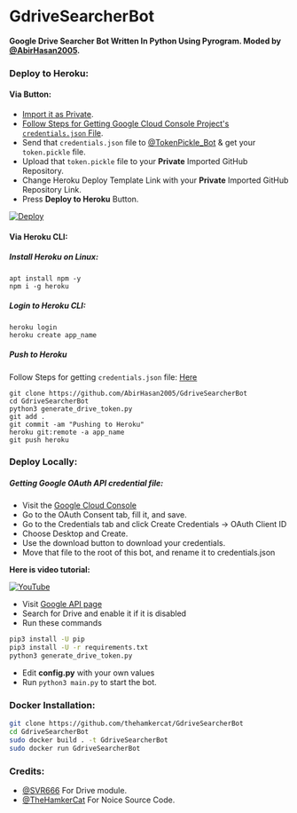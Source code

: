 # GdriveSearcherBot
**Google Drive Searcher Bot Written In Python Using Pyrogram.
Moded by [@AbirHasan2005](https://github.com/AbirHasan2005).**

### Deploy to Heroku:
#### Via Button:
- [Import it as Private](https://github.com/new/import).
- [Follow Steps for Getting Google Cloud Console Project's `credentials.json` File](https://github.com/AbirHasan2005/GdriveSearcherBot#getting-google-oauth-api-credential-file).
- Send that `credentials.json` file to [@TokenPickle_Bot](https://t.me/TokenPickle_Bot) & get your `token.pickle` file.
- Upload that `token.pickle` file to your **Private** Imported GitHub Repository.
- Change Heroku Deploy Template Link with your **Private** Imported GitHub Repository Link.
- Press **Deploy to Heroku** Button.

[![Deploy](https://www.herokucdn.com/deploy/button.svg)](https://heroku.com/deploy?template=https://github.com/AbirHasan2005/GdriveSearcherBot)

#### Via Heroku CLI:
##### Install Heroku on Linux:
```shell
apt install npm -y
npm i -g heroku
```
##### Login to Heroku CLI:
```shell
heroku login
heroku create app_name
```
##### Push to Heroku
Follow Steps for getting `credentials.json` file: [Here](https://github.com/AbirHasan2005/GdriveSearcherBot#getting-google-oauth-api-credential-file)
```shell
git clone https://github.com/AbirHasan2005/GdriveSearcherBot
cd GdriveSearcherBot
python3 generate_drive_token.py
git add .
git commit -am "Pushing to Heroku"
heroku git:remote -a app_name
git push heroku
```

### Deploy Locally:
##### Getting Google OAuth API credential file:

- Visit the [Google Cloud Console](https://console.developers.google.com/apis/credentials)
- Go to the OAuth Consent tab, fill it, and save.
- Go to the Credentials tab and click Create Credentials -> OAuth Client ID
- Choose Desktop and Create.
- Use the download button to download your credentials.
- Move that file to the root of this bot, and rename it to credentials.json

**Here is video tutorial:**

[![YouTube](https://img.shields.io/badge/YouTube-Video%20Tutorial-red?logo=youtube)](https://youtu.be/B0_JY5QuWuE)
- Visit [Google API page](https://console.developers.google.com/apis/library)
- Search for Drive and enable it if it is disabled
- Run these commands

```sh
pip3 install -U pip
pip3 install -U -r requirements.txt
python3 generate_drive_token.py
```
- Edit **config.py** with your own values
- Run  ```python3 main.py```  to start the bot.

### Docker Installation:
```sh
git clone https://github.com/thehamkercat/GdriveSearcherBot
cd GdriveSearcherBot
sudo docker build . -t GdriveSearcherBot
sudo docker run GdriveSearcherBot
```
### Credits:
- [@SVR666](https://github.com/SVR666) For Drive module.
- [@TheHamkerCat](https://github.com/TheHamkerCat/) For Noice Source Code.
